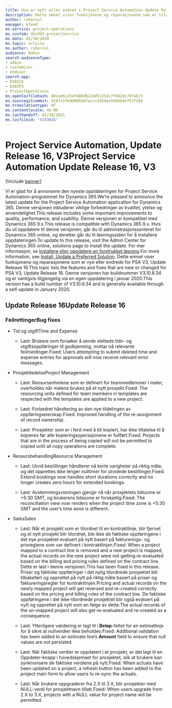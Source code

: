 ```yaml
---
title: Hva er nytt eller endret i Project Service Automation Update Release 16, V3
description: Dette emnet viser funksjonene og reparasjonene som er tilgjengelig i Project Service Automation Update Release 16, V3.
author: ruhercul
manager: kfend
ms.service: project-operations
ms.custom: dyn365-projectservice
ms.date: 02/18/2020
ms.topic: article
ms.author: ruhercul
audience: Admin
search.audienceType:
- admin
- customizer
- enduser
search.app:
- D365CE
- D365PS
- ProjectOperations
ms.openlocfilehash: 882ee6c25e5d88db22e051254c7fd82dc787ab73
ms.sourcegitcommit: 418fa1fe9d605b8faccc2d5dee1b04b4e753f194
ms.translationtype: HT
ms.contentlocale: nb-NO
ms.lasthandoff: 02/10/2021
ms.locfileid: "5143645"
---
```

# <a name="project-service-automation-update-release-16-v3"></a><span data-ttu-id="a2707-103">Project Service Automation, Update Release 16, V3</span><span class="sxs-lookup"><span data-stu-id="a2707-103">Project Service Automation Update Release 16, V3</span></span>

[!include [banner](../includes/psa-now-project-operations.md)]

<span data-ttu-id="a2707-104">Vi er glad for å annonsere den nyeste oppdateringen for Project Service Automation-programmet for Dynamics 365.</span><span class="sxs-lookup"><span data-stu-id="a2707-104">We’re pleased to announce the latest update for the Project Service Automation application for Dynamics 365.</span></span> <span data-ttu-id="a2707-105">Denne versjonen inkluderer viktige forbedringer av kvalitet, ytelse og anvendelighet.</span><span class="sxs-lookup"><span data-stu-id="a2707-105">This release includes some important improvements to quality, performance, and usability.</span></span>  <span data-ttu-id="a2707-106">Denne versjonen er kompatibel med Dynamics 365 9.x.</span><span class="sxs-lookup"><span data-stu-id="a2707-106">This release is compatible with Dynamics 365 9.x.</span></span> <span data-ttu-id="a2707-107">Hvis du vil oppdatere til denne versjonen, går du til administrasjonssenteret for Dynamics 365 online, og deretter går du til løsningssiden for å installere oppdateringen.</span><span class="sxs-lookup"><span data-stu-id="a2707-107">To update to this release, visit the Admin Center for Dynamics 365 online, solutions page to install the update.</span></span> <span data-ttu-id="a2707-108">For mer informasjon, se [Installere eller oppdatere en foretrukket løsning](https://docs.microsoft.com/dynamics365/project-service/upgrade-psa-home-page).</span><span class="sxs-lookup"><span data-stu-id="a2707-108">For more information, see [Install, Update a Preferred Solution](https://docs.microsoft.com/dynamics365/project-service/upgrade-psa-home-page).</span></span>
<span data-ttu-id="a2707-109">Dette emnet viser funksjonene og reparasjonene som er nye eller endrede for PSA V3, Update Release 16.</span><span class="sxs-lookup"><span data-stu-id="a2707-109">This topic lists the features and fixes that are new or changed for PSA V3, Update Release 16.</span></span> <span data-ttu-id="a2707-110">Denne versjonen har buildnummer V3.10.6.34 og er vanligvis tilgjengelig via en egen oppdatering i januar 2020.</span><span class="sxs-lookup"><span data-stu-id="a2707-110">This version has a build number of V3.10.6.34 and is generally available through a self-update in January 2020.</span></span>


## <a name="update-release-16"></a><span data-ttu-id="a2707-111">Update Release 16</span><span class="sxs-lookup"><span data-stu-id="a2707-111">Update Release 16</span></span>

### <a name="bug-fixes"></a><span data-ttu-id="a2707-112">Feilrettinger</span><span class="sxs-lookup"><span data-stu-id="a2707-112">Bug fixes</span></span>

-   <span data-ttu-id="a2707-113">Tid og utgift</span><span class="sxs-lookup"><span data-stu-id="a2707-113">Time and Expense</span></span>

    -   <span data-ttu-id="a2707-114">Løst: Brukere som forsøker å sende slettede tids- og utgiftsoppføringer til godkjenning, mottar nå relevante feilmeldinger.</span><span class="sxs-lookup"><span data-stu-id="a2707-114">Fixed: Users attempting to submit deleted time and expense entries for approvals will now receive relevant error messages.</span></span>

-   <span data-ttu-id="a2707-115">Prosjektledelse</span><span class="sxs-lookup"><span data-stu-id="a2707-115">Project Management</span></span>

    -   <span data-ttu-id="a2707-116">Løst: Ressursenhetene som er definert for teammedlemmer i maler, overholdes når malene brukes på et nytt prosjekt.</span><span class="sxs-lookup"><span data-stu-id="a2707-116">Fixed: The resourcing units defined for team members in templates are respected with the templates are applied to a new project.</span></span>

    -   <span data-ttu-id="a2707-117">Løst: Forbedret håndtering av den nye tildelingen av oppføringseierskap.</span><span class="sxs-lookup"><span data-stu-id="a2707-117">Fixed: Improved handling of the re-assignment of record ownership.</span></span>

    -   <span data-ttu-id="a2707-118">Løst: Prosjekter som er i ferd med å bli kopiert, har ikke tillatelse til å kopieres før alle kopieringsoperasjonene er fullført.</span><span class="sxs-lookup"><span data-stu-id="a2707-118">Fixed: Projects that are in the process of being copied will not be permitted to copied until all copy operations are complete.</span></span>

-   <span data-ttu-id="a2707-119">Ressursbehandling</span><span class="sxs-lookup"><span data-stu-id="a2707-119">Resource Management</span></span>

    -   <span data-ttu-id="a2707-120">Løst: Utvid bestillinger håndterer nå korte varigheter på riktig måte, og det opprettes ikke lenger nulltimer for utvidede bestillinger.</span><span class="sxs-lookup"><span data-stu-id="a2707-120">Fixed: Extend bookings now handles short durations correctly and no longer creates zero hours for extended bookings.</span></span>

    -   <span data-ttu-id="a2707-121">Løst: Avstemmingsvisningen gjengir nå når prosjektets tidssone er +5:30 GMT, og brukerens tidssone er forskjellig.</span><span class="sxs-lookup"><span data-stu-id="a2707-121">Fixed: The reconciliation view now renders when the project time zone is +5:30 GMT and the user’s time aone is different.</span></span>

-   <span data-ttu-id="a2707-122">Sales</span><span class="sxs-lookup"><span data-stu-id="a2707-122">Sales</span></span>

    -   <span data-ttu-id="a2707-123">Løst: Når et prosjekt som er tilordnet til en kontraktlinje, blir fjernet og et nytt prosjekt blir tilordnet, ble ikke de faktiske oppføringene i det nye prosjektet evaluert på nytt basert på fakturerings- og prisreglene som var definert i kontraktlinjen.</span><span class="sxs-lookup"><span data-stu-id="a2707-123">Fixed: When a project mapped to a contract line is removed and a new project is mapped, the actual records on the new project were not getting re-evaluated based on the billing and pricing rules defined on the contract line.</span></span> <span data-ttu-id="a2707-124">Dette er løst i denne versjonen.</span><span class="sxs-lookup"><span data-stu-id="a2707-124">This has been fixed in this release.</span></span> <span data-ttu-id="a2707-125">Priser og faktiske oppføringer i det nylig tilordnede prosjektet blir tilbakeført og opprettet på nytt på riktig måte basert på priser og faktureringsregler for kontraktlinjen.</span><span class="sxs-lookup"><span data-stu-id="a2707-125">Pricing and actual records on the newly mapped project will get reversed and re-created correctly based on the pricing and billing rules of the contract line.</span></span> <span data-ttu-id="a2707-126">De faktiske oppføringene i det ikke-tilordnede prosjektet blir også evaluert på nytt og opprettet på nytt som en følge av dette.</span><span class="sxs-lookup"><span data-stu-id="a2707-126">The actual records of the un-mapped project will also get re-evaluated and re-created as a consequence.</span></span>

    -   <span data-ttu-id="a2707-127">Løst: Ytterligere validering er lagt til i **Beløp**-feltet for en estimatlinje for å sikre at nullverdier ikke beholdes.</span><span class="sxs-lookup"><span data-stu-id="a2707-127">Fixed: Additional validation has been added to an estimate line’s **Amount** field to ensure that null values are not persisted.</span></span>

    -   <span data-ttu-id="a2707-128">Løst: Når faktiske verdier er oppdatert i et prosjekt, er det lagt til en Oppdater-knapp i hovedskjemaet for prosjektet, slik at brukere kan synkronisere de faktiske verdiene på nytt.</span><span class="sxs-lookup"><span data-stu-id="a2707-128">Fixed: When actuals have been updated on a project, a refresh button has been added to the project main form to allow users to re-sync the actuals.</span></span>

    -   <span data-ttu-id="a2707-129">Løst: Når brukere oppgraderer fra 2.X til 3.X, blir prosjekter med NULL-verdi for prosjektnavn tillatt.</span><span class="sxs-lookup"><span data-stu-id="a2707-129">Fixed: When users upgrade from 2.X to 3.X, projects with a NULL value for project name will be permitted.</span></span>

